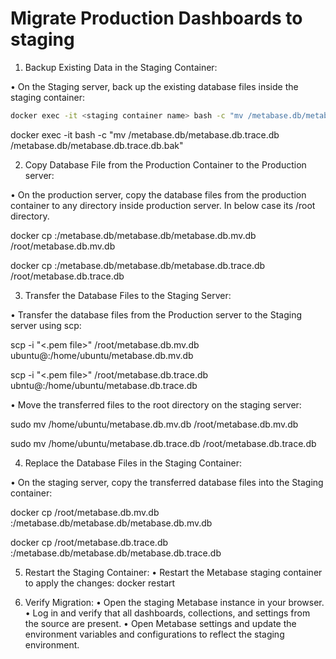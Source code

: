 # Migrate Production Dashboards to staging

1. Backup Existing Data in the Staging Container:

•	On the Staging server, back up the existing database files inside the staging container:
```bash
docker exec -it <staging container name> bash -c "mv /metabase.db/metabase.db.mv.db /metabase.db/metabase.db.mv.db.bak"
```
docker exec -it <staging container name> bash -c "mv /metabase.db/metabase.db.trace.db /metabase.db/metabase.db.trace.db.bak"

2. Copy Database File from the Production Container to the Production server:

•	On the production server, copy the database files from the production container to any directory inside production server. In below case its /root directory.

docker cp <prod container name>:/metabase.db/metabase.db/metabase.db.mv.db /root/metabase.db.mv.db

docker cp <prod container name>:/metabase.db/metabase.db/metabase.db.trace.db /root/metabase.db.trace.db

3. Transfer the Database Files to the Staging Server:

•	Transfer the database files from the Production server to the Staging server using scp:

scp -i "<.pem file>" /root/metabase.db.mv.db ubuntu@<stagingserver>:/home/ubuntu/metabase.db.mv.db

scp -i "<.pem file>" /root/metabase.db.trace.db ubntu@<stagingserver>:/home/ubuntu/metabase.db.trace.db

•	Move the transferred files to the root directory on the staging server:

sudo mv /home/ubuntu/metabase.db.mv.db /root/metabase.db.mv.db

sudo mv /home/ubuntu/metabase.db.trace.db /root/metabase.db.trace.db

4. Replace the Database Files in the Staging Container:

•	On the staging server, copy the transferred database files into the Staging container:

docker cp /root/metabase.db.mv.db <staging container name>:/metabase.db/metabase.db/metabase.db.mv.db


docker cp /root/metabase.db.trace.db <staging container name>:/metabase.db/metabase.db/metabase.db.trace.db


5. Restart the Staging Container:
•	Restart the Metabase staging container to apply the changes:
docker restart <staging container name>

6. Verify Migration:
•	Open the staging Metabase instance in your browser.
•	Log in and verify that all dashboards, collections, and settings from the source are present.
•	Open Metabase settings and update the environment variables and configurations to reflect the staging environment.
